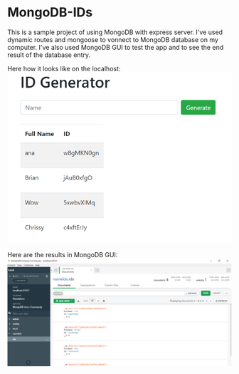 # MongoDB-IDs

This is a sample project of using MongoDB with express server. I've used dynamic routes and mongoose to vonnect to MongoDB database on my computer.
I've also used MongoDB GUI to test the app and to see the end result of the database entry.

Here how it looks like on the localhost:
![Localhost image](mongo.PNG)

Here are the results in MongoDB GUI:
![MongoDB image](mongoGUI.PNG)
